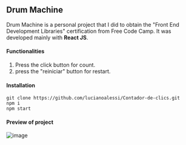 ## Drum Machine

Drum Machine is a personal project that I did to obtain the "Front End Development Libraries" certification from Free Code Camp. It was developed mainly with **React JS**.

#### Functionalities

1. Press the click button for count.
2. press the "reiniciar" button for restart.


#### Installation

	git clone https://github.com/lucianoalessi/Contador-de-clics.git
	npm i
	npm start

#### Preview of project

![image](https://github.com/lucianoalessi/Contador-de-clics/assets/115379121/d8828ec7-5f40-4c79-9b6b-7817c6c2b399)

